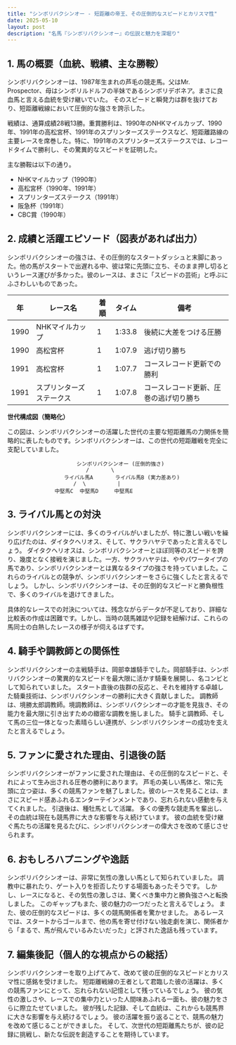 ```yaml
---
title: "シンボリバクシンオー - 短距離の帝王、その圧倒的なスピードとカリスマ性"
date: 2025-05-10
layout: post
description: "名馬『シンボリバクシンオー』の伝説と魅力を深堀り"
---
```


## 1. 馬の概要（血統、戦績、主な勝鞍）

シンボリバクシンオーは、1987年生まれの芦毛の競走馬。父はMr. Prospector、母はシンボリルドルフの半妹であるシンボリデボネア。まさに良血馬と言える血統を受け継いでいた。  そのスピードと瞬発力は群を抜けており、短距離戦線において圧倒的な強さを誇示した。

戦績は、通算成績28戦13勝。重賞勝利は、1990年のNHKマイルカップ、1990年、1991年の高松宮杯、1991年のスプリンターズステークスなど、短距離路線の主要レースを席巻した。特に、1991年のスプリンターズステークスでは、レコードタイムで勝利し、その驚異的なスピードを証明した。

主な勝鞍は以下の通り。

* NHKマイルカップ（1990年）
* 高松宮杯（1990年、1991年）
* スプリンターズステークス（1991年）
* 阪急杯（1991年）
* CBC賞（1990年）


## 2. 成績と活躍エピソード（図表があれば出力）

シンボリバクシンオーの強さは、その圧倒的なスタートダッシュと末脚にあった。他の馬がスタートで出遅れる中、彼は常に先頭に立ち、そのまま押し切るというレース運びが多かった。彼のレースは、まさに「スピードの芸術」と呼ぶにふさわしいものであった。

| 年 | レース名             | 着順 | タイム      | 備考                                      |
|---|----------------------|-----|-------------|-------------------------------------------|
| 1990 | NHKマイルカップ       | 1   | 1:33.8      | 後続に大差をつける圧勝                         |
| 1990 | 高松宮杯             | 1   | 1:07.9      | 逃げ切り勝ち                               |
| 1991 | 高松宮杯             | 1   | 1:07.7      | コースレコード更新での勝利                     |
| 1991 | スプリンターズステークス | 1   | 1:07.8      | コースレコード更新、圧巻の逃げ切り勝ち           |


**世代構成図（簡略化）**

この図は、シンボリバクシンオーの活躍した世代の主要な短距離馬の力関係を簡略的に表したものです。シンボリバクシンオーは、この世代の短距離戦を完全に支配していました。

```
                      シンボリバクシンオー (圧倒的強さ)
                         /       \
                  ライバル馬A       ライバル馬B (実力差あり)
                     /  \          |
               中堅馬C  中堅馬D     中堅馬E
```


## 3. ライバル馬との対決

シンボリバクシンオーには、多くのライバルがいましたが、特に激しい戦いを繰り広げたのは、ダイタクヘリオス、そして、サクラハヤテであったと言えるでしょう。  ダイタクヘリオスは、シンボリバクシンオーとほぼ同等のスピードを誇り、幾度となく接戦を演じました。一方、サクラハヤテは、ややパワータイプの馬であり、シンボリバクシンオーとは異なるタイプの強さを持っていました。これらのライバルとの競争が、シンボリバクシンオーをさらに強くしたと言えるでしょう。  しかし、シンボリバクシンオーは、その圧倒的なスピードと勝負根性で、多くのライバルを退けてきました。

具体的なレースでの対決については、残念ながらデータが不足しており、詳細な比較表の作成は困難です。しかし、当時の競馬雑誌や記録を紐解けば、これらの馬同士の白熱したレースの様子が伺えるはずです。


## 4. 騎手や調教師との関係性

シンボリバクシンオーの主戦騎手は、岡部幸雄騎手でした。岡部騎手は、シンボリバクシンオーの驚異的なスピードを最大限に活かす騎乗を展開し、名コンビとして知られていました。  スタート直後の抜群の反応と、それを維持する卓越した騎乗技術は、シンボリバクシンオーの勝利に大きく貢献しました。  調教師は、境勝太郎調教師。境調教師は、シンボリバクシンオーの才能を見抜き、その能力を最大限に引き出すための緻密な調教を施しました。  騎手と調教師、そして馬の三位一体となった素晴らしい連携が、シンボリバクシンオーの成功を支えたと言えるでしょう。


## 5. ファンに愛された理由、引退後の話

シンボリバクシンオーがファンに愛された理由は、その圧倒的なスピードと、それによって生み出される圧巻の勝利にあります。  芦毛の美しい馬体と、常に先頭に立つ姿は、多くの競馬ファンを魅了しました。彼のレースを見ることは、まさにスピード感あふれるエンターテインメントであり、忘れられない感動を与えてくれました。  引退後は、種牡馬として活躍。  多くの優秀な競走馬を輩出し、その血統は現在も競馬界に大きな影響を与え続けています。  彼の血統を受け継ぐ馬たちの活躍を見るたびに、シンボリバクシンオーの偉大さを改めて感じさせられます。


## 6. おもしろハプニングや逸話

シンボリバクシンオーは、非常に気性の激しい馬として知られていました。  調教中に暴れたり、ゲート入りを拒否したりする場面もあったそうです。  しかし、レースになると、その気性の激しさは、驚くべき集中力と勝負強さへと転換しました。  このギャップもまた、彼の魅力の一つだったと言えるでしょう。  また、彼の圧倒的なスピードは、多くの競馬関係者を驚かせました。  あるレースでは、スタートからゴールまで、他の馬を寄せ付けない独走劇を演じ、関係者から「まるで、馬が飛んでいるみたいだった」と評された逸話も残っています。


## 7. 編集後記（個人的な視点からの総括）

シンボリバクシンオーを取り上げてみて、改めて彼の圧倒的なスピードとカリスマ性に感銘を受けました。  短距離戦線の王者として君臨した彼の活躍は、多くの競馬ファンにとって、忘れられない記憶として残っているでしょう。  彼の気性の激しさや、レースでの集中力といった人間味あふれる一面も、彼の魅力をさらに際立たせていました。  彼が残した記録、そして血統は、これからも競馬界に大きな影響を与え続けるでしょう。  彼の活躍を振り返ることで、競馬の魅力を改めて感じることができました。  そして、次世代の短距離馬たちが、彼の記録に挑戦し、新たな伝説を創造することを期待しています。

